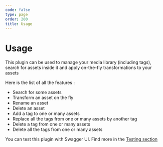 ```yaml
--- 
code: false
type: page
order: 200
title: Usage
---
```


# Usage

This plugin can be used to manage your media library (including tags), search for assets inside it and apply on-the-fly transformations to your assets

Here is the list of all the features :
- Search for some assets 
- Transform an asset on the fly
- Rename an asset 
- Delete an asset 
- Add a tag to one or many assets  
- Replace all the tags from one or many assets by another tag 
- Delete a tag from one or many assets  
- Delete all the tags from one or many assets  

You can test this plugin with Swagger UI. Find more in the [Testing section](/official-plugins/cloudinary/1/essentials/testing)